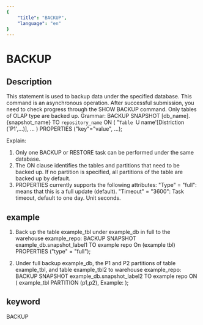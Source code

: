 ```yaml
---
{
    "title": "BACKUP",
    "language": "en"
}
---
```


# BACKUP
## Description
This statement is used to backup data under the specified database. This command is an asynchronous operation. After successful submission, you need to check progress through the SHOW BACKUP command. Only tables of OLAP type are backed up.
Grammar:
BACKUP SNAPSHOT [db_name].{snapshot_name}
TO `repository_name`
ON (
"`Table `U name'[Distriction (`P1',...)],
...
)
PROPERTIES ("key"="value", ...);

Explain:
1. Only one BACKUP or RESTORE task can be performed under the same database.
2. The ON clause identifies the tables and partitions that need to be backed up. If no partition is specified, all partitions of the table are backed up by default.
3. PROPERTIES currently supports the following attributes:
"Type" = "full": means that this is a full update (default).
"Timeout" = "3600": Task timeout, default to one day. Unit seconds.

## example

1. Back up the table example_tbl under example_db in full to the warehouse example_repo:
BACKUP SNAPSHOT example_db.snapshot_label1
TO example repo
On (example tbl)
PROPERTIES ("type" = "full");

2. Under full backup example_db, the P1 and P2 partitions of table example_tbl, and table example_tbl2 to warehouse example_repo:
BACKUP SNAPSHOT example_db.snapshot_label2
TO example repo
ON
(
example_tbl PARTITION (p1,p2),
Example:
);

## keyword
BACKUP

